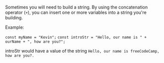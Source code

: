 Sometimes you will need to build a string. By using the concatenation operator (`+`), you can insert one or more variables into a string you're building.

Example:

`const myName = "Kevin";`
`const introStr = "Hello, our name is " + ourName + ", how are you?";`

introStr would have a value of the string `Hello, our name is freeCodeCamp, how are you?.`

